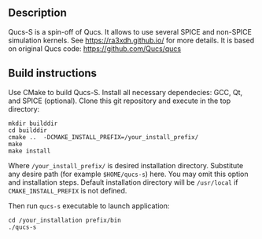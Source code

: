 ## Description

Qucs-S is a spin-off of Qucs. It allows to use several SPICE and non-SPICE 
simulation kernels. See https://ra3xdh.github.io/ for more details. It is based
on original Qucs code: https://github.com/Qucs/qucs

## Build instructions

Use CMake to build Qucs-S. Install all necessary dependecies: GCC, Qt, and SPICE
(optional). Clone this git repository and execute in the top directory:

~~~
mkdir builddir
cd builddir
cmake ..  -DCMAKE_INSTALL_PREFIX=/your_install_prefix/
make
make install
~~~

Where `/your_install_prefix/` is desired installation directory. Substitute any
desire path (for example `$HOME/qucs-s`) here. You may omit this option and 
installation steps. Default installation directory will be `/usr/local` if 
`CMAKE_INSTALL_PREFIX` is not defined.

Then run `qucs-s` executable to launch application:
~~~
cd /your_installation prefix/bin
./qucs-s
~~~


